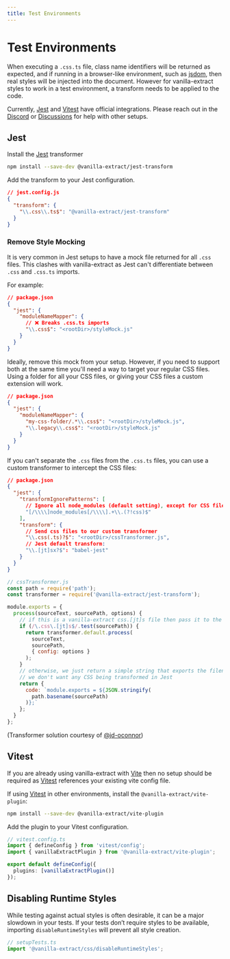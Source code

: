 ```yaml
---
title: Test Environments
---
```


# Test Environments

When executing a `.css.ts` file, class name identifiers will be returned as expected, and if running in a browser-like environment, such as [jsdom], then real styles will be injected into the document. However for vanilla-extract styles to work in a test environment, a transform needs to be applied to the code.

Currently, [Jest] and [Vitest] have official integrations. Please reach out in the [Discord] or [Discussions] for help with other setups.

## Jest

Install the [Jest] transformer

```bash
npm install --save-dev @vanilla-extract/jest-transform
```

Add the transform to your Jest configuration.

```json
// jest.config.js
{
  "transform": {
    "\\.css\\.ts$": "@vanilla-extract/jest-transform"
  }
}
```

### Remove Style Mocking

It is very common in Jest setups to have a mock file returned for all `.css` files. This clashes with vanilla-extract as Jest can't differentiate between `.css` and `.css.ts` imports.

For example:

```json
// package.json
{
  "jest": {
    "moduleNameMapper": {
      // ❌ Breaks .css.ts imports
      "\\.css$": "<rootDir>/styleMock.js"
    }
  }
}
```

Ideally, remove this mock from your setup. However, if you need to support both at the same time you'll need a way to target your regular CSS files. Using a folder for all your CSS files, or giving your CSS files a custom extension will work.

```json
// package.json
{
  "jest": {
    "moduleNameMapper": {
      "my-css-folder/.*\\.css$": "<rootDir>/styleMock.js",
      "\\.legacy\\.css$": "<rootDir>/styleMock.js"
    }
  }
}
```

If you can't separate the `.css` files from the `.css.ts` files, you can use a custom transformer to intercept the CSS files:

```json
// package.json
{
  "jest": {
    "transformIgnorePatterns": [
      // Ignore all node_modules (default setting), except for CSS files
      "[/\\\\]node_modules[/\\\\].+\\.(?!css)$"
    ],
    "transform": {
      // Send css files to our custom transformer
      "\\.css(.ts)?$": "<rootDir>/cssTransformer.js",
      // Jest default transform:
      "\\.[jt]sx?$": "babel-jest"
    }
  }
}
```

```javascript
// cssTransformer.js
const path = require('path');
const transformer = require('@vanilla-extract/jest-transform');

module.exports = {
  process(sourceText, sourcePath, options) {
    // if this is a vanilla-extract css.[jt]s file then pass it to the vanilla-extract transformer
    if (/\.css\.[jt]s$/.test(sourcePath)) {
      return transformer.default.process(
        sourceText,
        sourcePath,
        { config: options }
      );
    }
    // otherwise, we just return a simple string that exports the filename because
    // we don't want any CSS being transformed in Jest
    return {
      code: `module.exports = ${JSON.stringify(
        path.basename(sourcePath)
      )};`
    };
  }
};
```

(Transformer solution courtesy of [@jd-oconnor](https://github.com/jd-oconnor))

## Vitest

If you are already using vanilla-extract with [Vite] then no setup should be required as [Vitest] references your existing vite config file.

If using [Vitest] in other environments, install the `@vanilla-extract/vite-plugin`:

```bash
npm install --save-dev @vanilla-extract/vite-plugin
```

Add the plugin to your Vitest configuration.

```ts
// vitest.config.ts
import { defineConfig } from 'vitest/config';
import { vanillaExtractPlugin } from '@vanilla-extract/vite-plugin';

export default defineConfig({
  plugins: [vanillaExtractPlugin()]
});
```

## Disabling Runtime Styles

While testing against actual styles is often desirable, it can be a major slowdown in your tests. If your tests don’t require styles to be available, importing `disableRuntimeStyles` will prevent all style creation.

```ts
// setupTests.ts
import '@vanilla-extract/css/disableRuntimeStyles';
```

[vite]: https://vitejs.dev/
[vitest]: https://vitest.dev/
[jsdom]: https://github.com/jsdom/jsdom
[jest]: https://jestjs.io/
[discord]: https://discord.gg/6nCfPwwz6w
[discussions]: https://github.com/vanilla-extract-css/vanilla-extract/discussions
